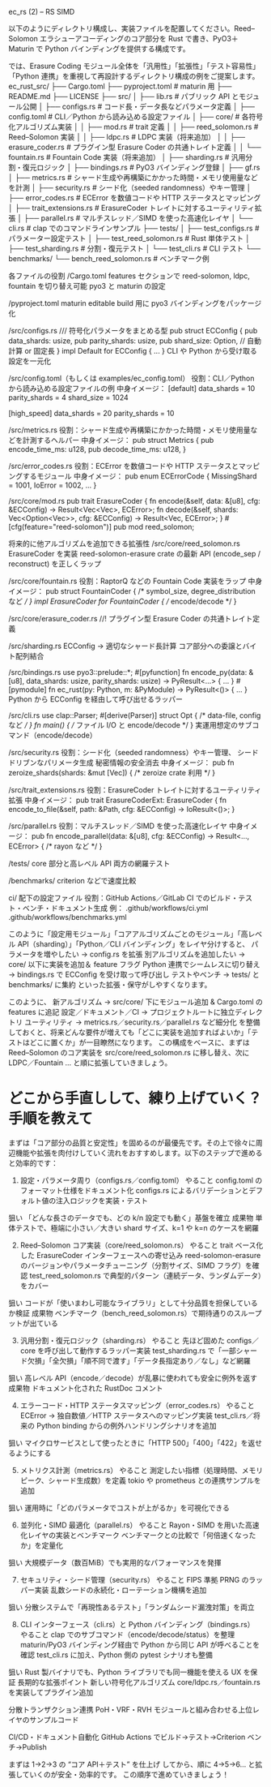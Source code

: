 ec_rs (2) – RS SIMD

以下のようにディレクトリ構成し、実装ファイルを配置してください。Reed–Solomon エラシューアコーディングのコア部分を Rust で書き、PyO3＋Maturin で Python バインディングを提供する構成です。

では、Erasure Coding モジュール全体を「汎用性」「拡張性」「テスト容易性」「Python 連携」を重視して再設計するディレクトリ構成の例をご提案します。
ec_rust_src/
├── Cargo.toml
├── pyproject.toml              # maturin 用
├── README.md
├── LICENSE
├── src/
│   ├── lib.rs                  # パブリック API とモジュール公開
│   ├── configs.rs              # コード長・データ長などパラメータ定義
│   ├── config.toml             # CLI／Python から読み込める設定ファイル
│   ├── core/                   # 各符号化アルゴリズム実装
│   │   ├── mod.rs              # trait 定義
│   │   ├── reed_solomon.rs     # Reed–Solomon 実装
│   │   ├── ldpc.rs             # LDPC 実装（将来追加）
│   │   ├── erasure_coder.rs    # プラグイン型 Erasure Coder の共通トレイト定義
│   │   └── fountain.rs         # Fountain Code 実装（将来追加）
│   ├── sharding.rs             # 汎用分割・復元ロジック
│   ├── bindings.rs             # PyO3 バインディング登録
│   ├── gf.rs 
│   ├── metrics.rs              # シャード生成や再構築にかかった時間・メモリ使用量などを計測
│   ├── security.rs             # シード化（seeded randomness）やキー管理
│   ├── error_codes.rs          # ECError を数値コードや HTTP ステータスとマッピング
│   ├── trait_extensions.rs     # ErasureCoder トレイトに対するユーティリティ拡張
│   ├── parallel.rs             # マルチスレッド／SIMD を使った高速化レイヤ
│   └── cli.rs                  # clap でのコマンドラインサンプル
├── tests/
│   ├── test_configs.rs         # パラメーター設定テスト
│   ├── test_reed_solomon.rs    # Rust 単体テスト
│   ├── test_sharding.rs        # 分割・復元テスト
│   └── test_cli.rs             # CLI テスト
└── benchmarks/
    └── bench_reed_solomon.rs   # ベンチマーク例

各ファイルの役割
/Cargo.toml
features セクションで reed-solomon, ldpc, fountain を切り替え可能
pyo3 と maturin の設定

/pyproject.toml
maturin editable build 用に pyo3 バインディングをパッケージ化

/src/configs.rs
/// 符号化パラメータをまとめる型
pub struct ECConfig {
    pub data_shards: usize,
    pub parity_shards: usize,
    pub shard_size: Option<usize>, // 自動計算 or 固定長
}
impl Default for ECConfig { ... }
CLI や Python から受け取る設定を一元化

/src/config.toml（もしくは examples/ec_config.toml）
役割：CLI／Python から読み込める設定ファイルの例
中身イメージ：
[default]
data_shards = 10
parity_shards = 4
shard_size = 1024

[high_speed]
data_shards = 20
parity_shards = 10

/src/metrics.rs
役割：シャード生成や再構築にかかった時間・メモリ使用量などを計測するヘルパー
中身イメージ：
pub struct Metrics {
    pub encode_time_ms: u128,
    pub decode_time_ms: u128,
}

/src/error_codes.rs
役割：ECError を数値コードや HTTP ステータスとマッピングするモジュール
中身イメージ：
pub enum ECErrorCode { MissingShard = 1001, IoError = 1002, … }

/src/core/mod.rs
pub trait ErasureCoder {
    fn encode(&self, data: &[u8], cfg: &ECConfig) -> Result<Vec<Vec<u8>>, ECError>;
    fn decode(&self, shards: Vec<Option<Vec<u8>>>, cfg: &ECConfig) -> Result<Vec<u8>, ECError>;
}
#[cfg(feature="reed-solomon")]
pub mod reed_solomon;

将来的に他アルゴリズムを追加できる拡張性
/src/core/reed_solomon.rs
ErasureCoder を実装
reed-solomon-erasure crate の最新 API (encode_sep / reconstruct) を正しくラップ

/src/core/fountain.rs
役割：RaptorQ などの Fountain Code 実装をラップ
中身イメージ：
pub struct FountainCoder { /* symbol_size, degree_distribution など */ }
impl ErasureCoder for FountainCoder { /* encode/decode */ }

/src/core/erasure_coder.rs
//! プラグイン型 Erasure Coder の共通トレイト定義

/src/sharding.rs
ECConfig → 適切なシャード長計算
コア部分への委譲とバイト配列結合

/src/bindings.rs
use pyo3::prelude::*;
#[pyfunction]
fn encode_py(data: &[u8], data_shards: usize, parity_shards: usize) -> PyResult<...> { ... }
#[pymodule]
fn ec_rust(py: Python, m: &PyModule) -> PyResult<()> { ... }
Python から ECConfig を経由して呼び出せるラッパー

/src/cli.rs
use clap::Parser;
#[derive(Parser)]
struct Opt { /* data-file, config など */ }
fn main() { /* ファイル I/O と encode/decode */ }
実運用想定のサブコマンド（encode/decode）

/src/security.rs
役割：シード化（seeded randomness）やキー管理、
シードドリブンなパリメータ生成
秘密情報の安全消去
中身イメージ：
pub fn zeroize_shards(shards: &mut [Vec<u8>]) { /* zeroize crate 利用 */ }

/src/trait_extensions.rs
役割：ErasureCoder トレイトに対するユーティリティ拡張
中身イメージ：
pub trait ErasureCoderExt: ErasureCoder {
    fn encode_to_file(&self, path: &Path, cfg: &ECConfig) -> IoResult<()>;
}

/src/parallel.rs
役割：マルチスレッド／SIMD を使った高速化レイヤ
中身イメージ：
pub fn encode_parallel(data: &[u8], cfg: &ECConfig) -> Result<…, ECError> { /* rayon など */ }

/tests/
core 部分と高レベル API 両方の網羅テスト

/benchmarks/
criterion などで速度比較

ci/ 配下の設定ファイル
役割：GitHub Actions／GitLab CI でのビルド・テスト・ベンチ・ドキュメント生成
例：
.github/workflows/ci.yml
.github/workflows/benchmarks.yml

このように「設定用モジュール」「コアアルゴリズムごとのモジュール」「高レベル API（sharding）」「Python／CLI バインディング」をレイヤ分けすると、
パラメータを増やしたい → config.rs を拡張
別アルゴリズムを追加したい → core/ 以下に実装を追加＆ feature フラグ
Python 連携でシームレスに切り替え → bindings.rs で ECConfig を受け取って呼び出し
テストやベンチ → tests/ と benchmarks/ に集約
といった拡張・保守がしやすくなります。

このように、
新アルゴリズム → src/core/ 下にモジュール追加 & Cargo.toml の features に追記
設定／ドキュメント／CI → プロジェクトルートに独立ディレクトリ
ユーティリティ → metrics.rs／security.rs／parallel.rs など細分化
を整備しておくと、将来どんな要件が増えても「どこに実装を追加すればよいか」「テストはどこに置くか」が一目瞭然になります。
この構成をベースに、まずは Reed–Solomon のコア実装を src/core/reed_solomon.rs に移し替え、次に LDPC／Fountain … と順に拡張していきましょう。


# どこから手直しして、練り上げていく？手順を教えて
まずは「コア部分の品質と安定性」を固めるのが最優先です。その上で徐々に周辺機能や拡張を肉付けしていく流れをおすすめします。以下のステップで進めると効率的です：

1. 設定・パラメータ周り（configs.rs／config.toml）
やること
config.toml のフォーマット仕様をドキュメント化
configs.rs によるバリデーションとデフォルト値の注入ロジックを実装・テスト

狙い
「どんな長さのデータでも、どの k/n 設定でも動く」基盤を確立
成果物
単体テストで、極端に小さい／大きい shard サイズ、k=1 や k=n のケースを網羅

2. Reed–Solomon コア実装（core/reed_solomon.rs）
やること
trait ベース化した ErasureCoder インターフェースへの寄せ込み
reed-solomon-erasure のバージョンやパラメータチューニング（分割サイズ、SIMD フラグ）を確認
test_reed_solomon.rs で典型的パターン（連続データ、ランダムデータ）をカバー

狙い
コードが「使いまわし可能なライブラリ」として十分品質を担保しているか検証
成果物
ベンチマーク（bench_reed_solomon.rs）で期待通りのスループットが出ている

3. 汎用分割・復元ロジック（sharding.rs）
やること
先ほど固めた configs／core を呼び出して動作するラッパー実装
test_sharding.rs で「一部シャード欠損」「全欠損」「順不同で渡す」「データ長指定あり／なし」など網羅

狙い
高レベル API（encode／decode）が乱暴に使われても安全に例外を返す
成果物
ドキュメント化された RustDoc コメント

4. エラーコード・HTTP ステータスマッピング（error_codes.rs）
やること
ECError → 独自数値／HTTP ステータスへのマッピング実装
test_cli.rs／将来の Python binding からの例外ハンドリングシナリオを追加

狙い
マイクロサービスとして使ったときに「HTTP 500」「400」「422」を返せるようにする

5. メトリクス計測（metrics.rs）
やること
測定したい指標（処理時間、メモリピーク、シャード生成数）を定義
tokio や prometheus との連携サンプルを追加

狙い
運用時に「どのパラメータでコストが上がるか」を可視化できる

6. 並列化・SIMD 最適化（parallel.rs）
やること
Rayon・SIMD を用いた高速化レイヤの実装とベンチマーク
ベンチマークとの比較で「何倍速くなったか」を定量化

狙い
大規模データ（数百MiB）でも実用的なパフォーマンスを発揮

7. セキュリティ・シード管理（security.rs）
やること
FIPS 準拠 PRNG のラッパー実装
乱数シードの永続化・ローテーション機構を追加

狙い
分散システムで「再現性あるテスト」「ランダムシード漏洩対策」を両立

8. CLI インターフェース（cli.rs）と Python バインディング（bindings.rs）
やること
clap でのサブコマンド（encode/decode/status）を整理
maturin/PyO3 バインディング経由で Python から同じ API が呼べることを確認
test_cli.rs に加え、Python 側の pytest シナリオも整備

狙い
Rust 製バイナリでも、Python ライブラリでも同一機能を使える UX を保証
長期的な拡張ポイント
新しい符号化アルゴリズム
core/ldpc.rs／fountain.rs を実装してプラグイン追加

分散トランザクション連携
PoH・VRF・RVH モジュールと組み合わせる上位レイヤのサンプルコード

CI/CD・ドキュメント自動化
GitHub Actions でビルド→テスト→Criterion ベンチ→Publish

まずは 1→2→3 の “コア API＋テスト” を仕上げ してから、順に 4→5→6… と拡張していくのが安全・効率的です。
この順序で進めていきましょう！

